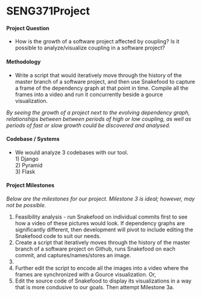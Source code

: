 # SENG371Project
#### Project Question
* How is the growth of a software project affected by coupling? Is it possible to analyze/visualize coupling in a software project?

#### Methodology
* Write a script that would iteratively move through the history of the master branch of a software project, and then use Snakefood to capture a frame of the dependency graph at that point in time. Compile all the frames into a video and run it concurrently beside a gource visualization.

*By seeing the growth of a project next to the evolving dependency graph, relationships between between periods of high or low coupling, as well as periods of fast or slow growth could be discovered and analysed.*

#### Codebase / Systems
* We would analyze 3 codebases with our tool.
<br /> 1) Django
<br /> 2) Pyramid
<br /> 3) Flask

#### Project Milestones
*Below are the milestones for our project. Milestone 3 is ideal; however, may not be possible.*

1. Feasibility analysis - run Snakefood on individual commits first to see how a video of these pictures would look. If dependency graphs are significantly different, then development will pivot to include editing the Snakefood code to suit our needs.
2. Create a script that iteratively moves through the history of the master branch of a software project on Github, runs Snakefood on each commit, and captures/names/stores an image. 
3. 
  1. Further edit the script to encode all the images into a video where the frames are synchronized with a Gource visualization. Or,
  2. Edit the source code of Snakefood to display its visualizations in a way that is more condusive to our goals. Then attempt Milestone 3a.


